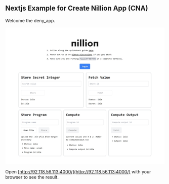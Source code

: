 ## Nextjs Example for Create Nillion App (CNA)

Welcome the deny_app.

![Example Demo](https://github.com/denymosh/secret_addition/blob/main/public/deny_app.jpg)

Open [http://92.118.56.113:4000/](http://92.118.56.113:4000/) with your browser to see the result.
